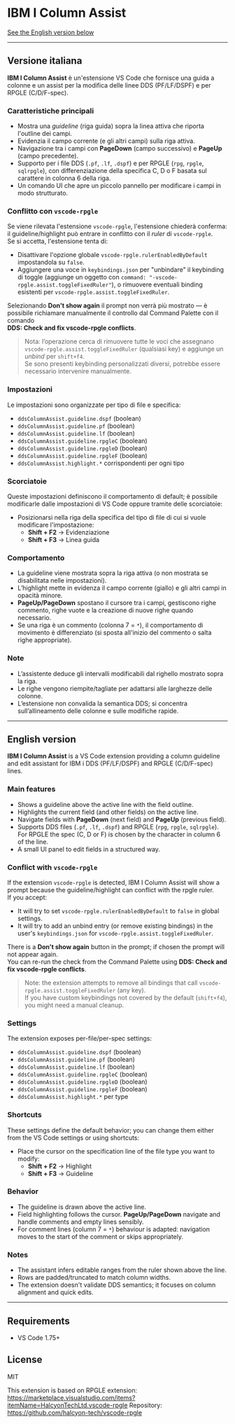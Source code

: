 # IBM I Column Assist

[See the English version below](#english-version)

---

## Versione italiana

**IBM I Column Assist** è un'estensione VS Code che fornisce una guida a colonne e un assist per la modifica delle linee DDS (PF/LF/DSPF) e per RPGLE (C/D/F-spec).  

### Caratteristiche principali

- Mostra una *guideline* (riga guida) sopra la linea attiva che riporta l'outline dei campi.
- Evidenzia il campo corrente (e gli altri campi) sulla riga attiva.
- Navigazione tra i campi con **PageDown** (campo successivo) e **PageUp** (campo precedente).
- Supporto per i file DDS (`.pf`, `.lf`, `.dspf`) e per RPGLE (`rpg`, `rpgle`, `sqlrpgle`), con differenziazione della specifica C, D o F basata sul carattere in colonna 6 della riga.
- Un comando UI che apre un piccolo pannello per modificare i campi in modo strutturato.

### Conflitto con `vscode-rpgle`

Se viene rilevata l'estensione `vscode-rpgle`, l'estensione chiederà conferma: il guideline/highlight può entrare in conflitto con il *ruler* di `vscode-rpgle`.  
Se si accetta, l'estensione tenta di:

- Disattivare l'opzione globale `vscode-rpgle.rulerEnabledByDefault` impostandola su `false`.
- Aggiungere una voce in `keybindings.json` per "unbindare" il keybinding di toggle (aggiunge un oggetto con `command: "-vscode-rpgle.assist.toggleFixedRuler"`), o rimuovere eventuali binding esistenti per `vscode-rpgle.assist.toggleFixedRuler`.

Selezionando **Don't show again** il prompt non verrà più mostrato — è possibile richiamare manualmente il controllo dal Command Palette con il comando  
**DDS: Check and fix vscode-rpgle conflicts**.

> Nota: l’operazione cerca di rimuovere tutte le voci che assegnano `vscode-rpgle.assist.toggleFixedRuler` (qualsiasi key) e aggiunge un *unbind* per `shift+f4`.  
> Se sono presenti keybinding personalizzati diversi, potrebbe essere necessario intervenire manualmente.

### Impostazioni

Le impostazioni sono organizzate per tipo di file e specifica:

- `ddsColumnAssist.guideline.dspf` (boolean)
- `ddsColumnAssist.guideline.pf` (boolean)
- `ddsColumnAssist.guideline.lf` (boolean)
- `ddsColumnAssist.guideline.rpgleC` (boolean)
- `ddsColumnAssist.guideline.rpgleD` (boolean)
- `ddsColumnAssist.guideline.rpgleF` (boolean)
- `ddsColumnAssist.highlight.*` corrispondenti per ogni tipo

### Scorciatoie

Queste impostazioni definiscono il comportamento di default; è possibile modificarle dalle impostazioni di VS Code oppure tramite delle scorciatoie:

- Posizionarsi nella riga della specifica del tipo di file di cui si vuole modificare l'impostazione:  
  - **Shift + F2** → Evidenziazione  
  - **Shift + F3** → Linea guida  

### Comportamento

- La guideline viene mostrata sopra la riga attiva (o non mostrata se disabilitata nelle impostazioni).
- L’highlight mette in evidenza il campo corrente (giallo) e gli altri campi in opacità minore.
- **PageUp/PageDown** spostano il cursore tra i campi, gestiscono righe commento, righe vuote e la creazione di nuove righe quando necessario.
- Se una riga è un commento (colonna 7 = `*`), il comportamento di movimento è differenziato (si sposta all'inizio del commento o salta righe appropriate).

### Note

- L’assistente deduce gli intervalli modificabili dal righello mostrato sopra la riga.  
- Le righe vengono riempite/tagliate per adattarsi alle larghezze delle colonne.  
- L’estensione non convalida la semantica DDS; si concentra sull’allineamento delle colonne e sulle modifiche rapide.  

---

## English version

**IBM I Column Assist** is a VS Code extension providing a column guideline and edit assistant for IBM i DDS (PF/LF/DSPF) and RPGLE (C/D/F-spec) lines.  

### Main features

- Shows a guideline above the active line with the field outline.
- Highlights the current field (and other fields) on the active line.
- Navigate fields with **PageDown** (next field) and **PageUp** (previous field).
- Supports DDS files (`.pf`, `.lf`, `.dspf`) and RPGLE (`rpg`, `rpgle`, `sqlrpgle`). For RPGLE the spec (C, D or F) is chosen by the character in column 6 of the line.
- A small UI panel to edit fields in a structured way.

### Conflict with `vscode-rpgle`

If the extension `vscode-rpgle` is detected, IBM I Column Assist will show a prompt because the guideline/highlight can conflict with the rpgle ruler.  
If you accept:

- It will try to set `vscode-rpgle.rulerEnabledByDefault` to `false` in global settings.
- It will try to add an unbind entry (or remove existing bindings) in the user's `keybindings.json` for `vscode-rpgle.assist.toggleFixedRuler`.

There is a **Don't show again** button in the prompt; if chosen the prompt will not appear again.  
You can re-run the check from the Command Palette using **DDS: Check and fix vscode-rpgle conflicts**.

> Note: the extension attempts to remove all bindings that call `vscode-rpgle.assist.toggleFixedRuler` (any key).  
> If you have custom keybindings not covered by the default (`shift+f4`), you might need a manual cleanup.

### Settings

The extension exposes per-file/per-spec settings:  
- `ddsColumnAssist.guideline.dspf` (boolean)
- `ddsColumnAssist.guideline.pf` (boolean)
- `ddsColumnAssist.guideline.lf` (boolean)
- `ddsColumnAssist.guideline.rpgleC` (boolean)
- `ddsColumnAssist.guideline.rpgleD` (boolean)
- `ddsColumnAssist.guideline.rpgleF` (boolean)
- `ddsColumnAssist.highlight.*` per type

### Shortcuts

These settings define the default behavior; you can change them either from the VS Code settings or using shortcuts:

- Place the cursor on the specification line of the file type you want to modify:  
  - **Shift + F2** → Highlight  
  - **Shift + F3** → Guideline  

### Behavior

- The guideline is drawn above the active line.
- Field highlighting follows the cursor. **PageUp/PageDown** navigate and handle comments and empty lines sensibly.
- For comment lines (column 7 = `*`) behaviour is adapted: navigation moves to the start of the comment or skips appropriately.

### Notes

- The assistant infers editable ranges from the ruler shown above the line.  
- Rows are padded/truncated to match column widths.  
- The extension doesn't validate DDS semantics; it focuses on column alignment and quick edits.  

---

## Requirements

- VS Code 1.75+

## License

MIT

This extension is based on RPGLE extension: https://marketplace.visualstudio.com/items?itemName=HalcyonTechLtd.vscode-rpgle
Repository: https://github.com/halcyon-tech/vscode-rpgle
